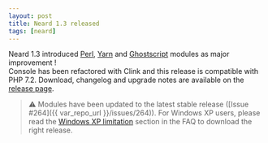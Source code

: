 ```yaml
---
layout: post
title: Neard 1.3 released
tags: [neard]
---
```


Neard 1.3 introduced [Perl](/modules/perl), [Yarn](/modules/yarn) and [Ghostscript](/modules/ghostscript) modules as major improvement !<br />
Console has been refactored with Clink and this release is compatible with PHP 7.2.
Download, changelog and upgrade notes are available on the [release page](/release/1.3).

> ⚠ Modules have been updated to the latest stable release ([Issue #264]({{ var_repo_url }}/issues/264)). For Windows XP users, please read the [Windows XP limitation](/doc/faq/#windows-xp-limitation) section in the FAQ to download the right release.
